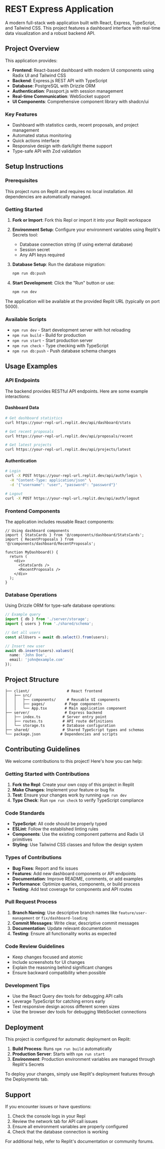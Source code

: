 
# REST Express Application

A modern full-stack web application built with React, Express, TypeScript, and Tailwind CSS. This project features a dashboard interface with real-time data visualization and a robust backend API.

## Project Overview

This application provides:
- **Frontend**: React-based dashboard with modern UI components using Radix UI and Tailwind CSS
- **Backend**: Express.js REST API with TypeScript
- **Database**: PostgreSQL with Drizzle ORM
- **Authentication**: Passport.js with session management
- **Real-time Communication**: WebSocket support
- **UI Components**: Comprehensive component library with shadcn/ui

### Key Features
- Dashboard with statistics cards, recent proposals, and project management
- Automated status monitoring
- Quick actions interface
- Responsive design with dark/light theme support
- Type-safe API with Zod validation

## Setup Instructions

### Prerequisites
This project runs on Replit and requires no local installation. All dependencies are automatically managed.

### Getting Started

1. **Fork or Import**: Fork this Repl or import it into your Replit workspace

2. **Environment Setup**: Configure your environment variables using Replit's Secrets tool:
   - Database connection string (if using external database)
   - Session secret
   - Any API keys required

3. **Database Setup**: Run the database migration:
   ```bash
   npm run db:push
   ```

4. **Start Development**: Click the "Run" button or use:
   ```bash
   npm run dev
   ```

The application will be available at the provided Replit URL (typically on port 5000).

### Available Scripts

- `npm run dev` - Start development server with hot reloading
- `npm run build` - Build for production
- `npm run start` - Start production server
- `npm run check` - Type checking with TypeScript
- `npm run db:push` - Push database schema changes

## Usage Examples

### API Endpoints

The backend provides RESTful API endpoints. Here are some example interactions:

#### Dashboard Data
```bash
# Get dashboard statistics
curl https://your-repl-url.replit.dev/api/dashboard/stats

# Get recent proposals
curl https://your-repl-url.replit.dev/api/proposals/recent

# Get latest projects
curl https://your-repl-url.replit.dev/api/projects/latest
```

#### Authentication
```bash
# Login
curl -X POST https://your-repl-url.replit.dev/api/auth/login \
  -H "Content-Type: application/json" \
  -d '{"username": "user", "password": "password"}'

# Logout
curl -X POST https://your-repl-url.replit.dev/api/auth/logout
```

### Frontend Components

The application includes reusable React components:

```tsx
// Using dashboard components
import { StatsCards } from '@/components/dashboard/StatsCards';
import { RecentProposals } from '@/components/dashboard/RecentProposals';

function MyDashboard() {
  return (
    <div>
      <StatsCards />
      <RecentProposals />
    </div>
  );
}
```

### Database Operations

Using Drizzle ORM for type-safe database operations:

```typescript
// Example query
import { db } from './server/storage';
import { users } from './shared/schema';

// Get all users
const allUsers = await db.select().from(users);

// Insert new user
await db.insert(users).values({
  name: 'John Doe',
  email: 'john@example.com'
});
```

## Project Structure

```
├── client/                 # React frontend
│   ├── src/
│   │   ├── components/     # Reusable UI components
│   │   ├── pages/         # Page components
│   │   └── App.tsx        # Main application component
├── server/                # Express backend
│   ├── index.ts          # Server entry point
│   ├── routes.ts         # API route definitions
│   └── storage.ts        # Database configuration
├── shared/               # Shared TypeScript types and schemas
└── package.json         # Dependencies and scripts
```

## Contributing Guidelines

We welcome contributions to this project! Here's how you can help:

### Getting Started with Contributions

1. **Fork the Repl**: Create your own copy of this project in Replit
2. **Make Changes**: Implement your feature or bug fix
3. **Test**: Ensure your changes work by running `npm run dev`
4. **Type Check**: Run `npm run check` to verify TypeScript compliance

### Code Standards

- **TypeScript**: All code should be properly typed
- **ESLint**: Follow the established linting rules
- **Components**: Use the existing component patterns and Radix UI primitives
- **Styling**: Use Tailwind CSS classes and follow the design system

### Types of Contributions

- **Bug Fixes**: Report and fix issues
- **Features**: Add new dashboard components or API endpoints
- **Documentation**: Improve README, comments, or add examples
- **Performance**: Optimize queries, components, or build process
- **Testing**: Add test coverage for components and API routes

### Pull Request Process

1. **Branch Naming**: Use descriptive branch names like `feature/user-management` or `fix/dashboard-loading`
2. **Commit Messages**: Write clear, descriptive commit messages
3. **Documentation**: Update relevant documentation
4. **Testing**: Ensure all functionality works as expected

### Code Review Guidelines

- Keep changes focused and atomic
- Include screenshots for UI changes
- Explain the reasoning behind significant changes
- Ensure backward compatibility when possible

### Development Tips

- Use the React Query dev tools for debugging API calls
- Leverage TypeScript for catching errors early
- Test responsive design across different screen sizes
- Use the browser dev tools for debugging WebSocket connections

## Deployment

This project is configured for automatic deployment on Replit:

1. **Build Process**: Runs `npm run build` automatically
2. **Production Server**: Starts with `npm run start`
3. **Environment**: Production environment variables are managed through Replit's Secrets

To deploy your changes, simply use Replit's deployment features through the Deployments tab.

## Support

If you encounter issues or have questions:

1. Check the console logs in your Repl
2. Review the network tab for API call issues
3. Ensure all environment variables are properly configured
4. Check that the database connection is working

For additional help, refer to Replit's documentation or community forums.
